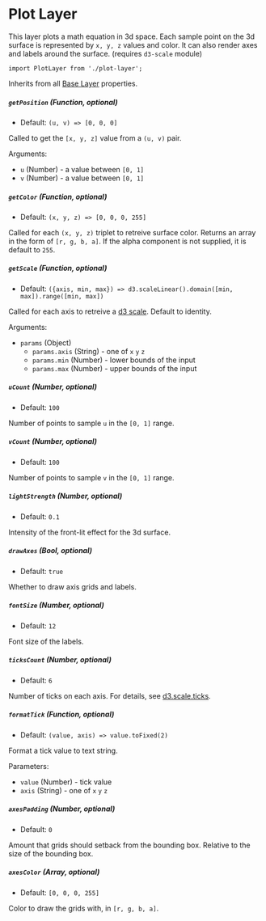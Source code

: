 # Plot Layer

This layer plots a math equation in 3d space.
Each sample point on the 3d surface is represented by `x, y, z` values and color.
It can also render axes and labels around the surface. (requires `d3-scale` module)

    import PlotLayer from './plot-layer';

Inherits from all [Base Layer](/docs/layers/base-layer.md) properties.


##### `getPosition` (Function, optional)

- Default: `(u, v) => [0, 0, 0]`

Called to get the `[x, y, z]` value from a `(u, v)` pair.

Arguments:
- `u` (Number) - a value between `[0, 1]`
- `v` (Number) - a value between `[0, 1]`

##### `getColor` (Function, optional)

- Default: `(x, y, z) => [0, 0, 0, 255]`

Called for each `(x, y, z)` triplet to retreive surface color.
Returns an array in the form of `[r, g, b, a]`.
If the alpha component is not supplied, it is default to `255`.

##### `getScale` (Function, optional)

- Default: `({axis, min, max}) => d3.scaleLinear().domain([min, max]).range([min, max])`

Called for each axis to retreive a [d3 scale](https://github.com/d3/d3-scale/blob/master/README.md).
Default to identity.

Arguments:
- `params` (Object)
  + `params.axis` (String) - one of `x` `y` `z`
  + `params.min` (Number) - lower bounds of the input
  + `params.max` (Number) - upper bounds of the input

##### `uCount` (Number, optional)

- Default: `100`

Number of points to sample `u` in the `[0, 1]` range.

##### `vCount` (Number, optional)

- Default: `100`

Number of points to sample `v` in the `[0, 1]` range.


##### `lightStrength` (Number, optional)

- Default: `0.1`

Intensity of the front-lit effect for the 3d surface.

##### `drawAxes` (Bool, optional)

- Default: `true`

Whether to draw axis grids and labels.

##### `fontSize` (Number, optional)

- Default: `12`

Font size of the labels.

##### `ticksCount` (Number, optional)

- Default: `6`

Number of ticks on each axis.
For details, see [d3.scale.ticks](https://github.com/d3/d3-axis/blob/master/README.md#axis_ticks).


##### `formatTick` (Function, optional)

- Default: `(value, axis) => value.toFixed(2)`

Format a tick value to text string.

Parameters:
- `value` (Number) - tick value
- `axis` (String) - one of `x` `y` `z`

##### `axesPadding` (Number, optional)

- Default: `0`

Amount that grids should setback from the bounding box. Relative to the size of the bounding box.

##### `axesColor` (Array, optional)

- Default: `[0, 0, 0, 255]`

Color to draw the grids with, in `[r, g, b, a]`.
